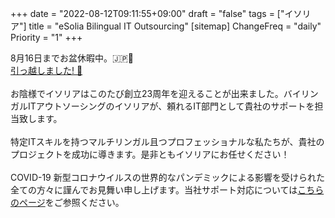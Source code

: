 +++
date = "2022-08-12T09:11:55+09:00"
draft = "false"
tags = ["イソリア"]
title = "eSolia Bilingual IT Outsourcing"
[sitemap]
  ChangeFreq = "daily"
  Priority = "1"
+++

<!-- <span class="tag is-danger is-large">1月4日まで年末年始休暇中。あけましておめでとうございます！ 🇯🇵㊗️</span><br><br> -->
<span class="tag is-danger is-large">8月16日までお盆休暇中。🇯🇵🪷</span><br>
<a href="/post/20210222-esolia-office-move-to-shiodome/" class="button is-danger is-size-6-mobile is-medium">引っ越しました! 🎉</a><br><br>
お陰様でイソリアはこのたび<span class="has-text-esolia-yellow-2">創立23周年</span>を迎えることが出来ました。バイリンガルITアウトソーシングのイソリアが、頼れるIT部門として貴社のサポートを担当致します。<br><br>
特定ITスキルを持つマルチリンガル且つプロフェッショナルな私たちが、貴社のプロジェクトを成功に導きます。是非ともイソリアにお任せください！ 
<br><br>
COVID-19 新型コロナウイルスの世界的なパンデミックによる影響を受けられた全ての方々に謹んでお見舞い申し上げます。当社サポート対応については[こちらのページ](/post/covid-19-state-of-emergency-4/)をご参照ください。
